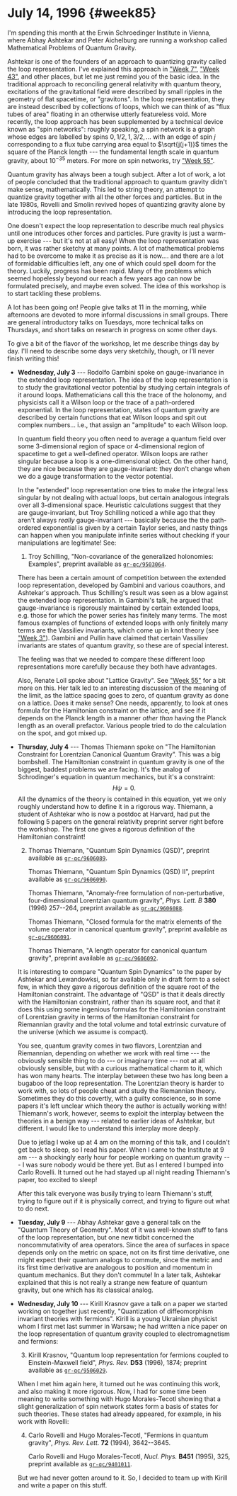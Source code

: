 # July 14, 1996 {#week85}

I'm spending this month at the Erwin Schroedinger Institute in Vienna,
where Abhay Ashtekar and Peter Aichelburg are running a workshop called
Mathematical Problems of Quantum Gravity.

Ashtekar is one of the founders of an approach to quantizing gravity
called the loop representation. I've explained this approach in
["Week 7"](#week7), ["Week 43"](#week43), and other places,
but let me just remind you of the basic idea. In the traditional
approach to reconciling general relativity with quantum theory,
excitations of the gravitational field were described by small ripples
in the geometry of flat spacetime, or "gravitons". In the loop
representation, they are instead described by collections of loops,
which we can think of as "flux tubes of area" floating in an otherwise
utterly featureless void. More recently, the loop approach has been
supplemented by a technical device known as "spin networks": roughly
speaking, a spin network is a graph whose edges are labelled by spins
$0,1/2,1,3/2,\ldots$ with an edge of spin $j$ corresponding to a flux tube
carrying area equal to $\sqrt{j(j+1)}$ times the square of the Planck
length --- the fundamental length scale in quantum gravity, about
$10^{-35}$ meters. For more on spin networks, try
["Week 55"](#week55).

Quantum gravity has always been a tough subject. After a lot of work, a
lot of people concluded that the traditional approach to quantum gravity
didn't make sense, mathematically. This led to string theory, an
attempt to quantize gravity together with all the other forces and
particles. But in the late 1980s, Rovelli and Smolin revived hopes of
quantizing gravity alone by introducing the loop representation.

One doesn't expect the loop representation to describe much real
physics until one introduces other forces and particles. Pure gravity is
just a warm-up exercise --- but it's not at all easy! When the loop
representation was born, it was rather sketchy at many points. A lot of
mathematical problems had to be overcome to make it as precise as it is
now.... and there are a lot of formidable difficulties left, any one of
which could spell doom for the theory. Luckily, progress has been rapid.
Many of the problems which seemed hopelessly beyond our reach a few
years ago can now be formulated precisely, and maybe even solved. The
idea of this workshop is to start tackling these problems.

A lot has been going on! People give talks at 11 in the morning, while
afternoons are devoted to more informal discussions in small groups.
There are general introductory talks on Tuesdays, more technical talks
on Thursdays, and short talks on research in progress on some other
days.

To give a bit of the flavor of the workshop, let me describe things day
by day. I'll need to describe some days very sketchily, though, or
I'll never finish writing this!

- **Wednesday, July 3** --- Rodolfo Gambini spoke on gauge-invariance in the
    extended loop representation. The idea of the loop representation is to
    study the gravitational vector potential by studying certain integrals
    of it around loops. Mathematicians call this the trace of the holonomy,
    and physicists call it a Wilson loop or the trace of a path-ordered
    exponential. In the loop representation, states of quantum gravity are
    described by certain functions that eat Wilson loops and spit out
    complex numbers... i.e., that assign an "amplitude" to each Wilson
    loop.

    In quantum field theory you often need to average a quantum field over
    some 3-dimensional region of space or 4-dimensional region of spacetime
    to get a well-defined operator. Wilson loops are rather singular because
    a loop is a one-dimensional object. On the other hand, they are nice
    because they are gauge-invariant: they don't change when we do a gauge
    transformation to the vector potential.

    In the "extended" loop representation one tries to make the integral
    less singular by not dealing with actual loops, but certain analogous
    integrals over all 3-dimensional space. Heuristic calculations suggest
    that they are gauge-invariant, but Troy Schilling noticed a while ago
    that they aren't always *really* gauge-invariant --- basically
    because the the path-ordered exponential is given by a certain Taylor
    series, and nasty things can happen when you manipulate infinite series
    without checking if your manipulations are legitimate! See:

    1) Troy Schilling, "Non-covariance of the generalized holonomies: Examples", preprint available as [`gr-qc/9503064`](http://xxx.lanl.gov/abs/gr-qc/9503064).

    There has been a certain amount of competition between the extended loop
    representation, developed by Gambini and various coauthors, and
    Ashtekar's approach. Thus Schilling's result was seen as a blow
    against the extended loop representation. In Gambini's talk, he argued
    that gauge-invariance is rigorously maintained by certain extended
    loops, e.g. those for which the power series has finitely many terms.
    The most famous examples of functions of extended loops with only
    finitely many terms are the Vassiliev invariants, which come up in knot
    theory (see ["Week 3"](#week3)). Gambini and Pullin have claimed
    that certain Vassiliev invariants are states of quantum gravity, so
    these are of special interest.

    The feeling was that we needed to compare these different loop
    representations more carefully because they both have advantages.

    Also, Renate Loll spoke about "Lattice Gravity". See
    ["Week 55"](#week55) for a bit more on this. Her talk led to an
    interesting discussion of the meaning of the limit, as the lattice
    spacing goes to zero, of quantum gravity as done on a lattice. Does it
    make sense? One needs, apparently, to look at ones formula for the
    Hamiltonian constraint on the lattice, and see if it depends on the
    Planck length in a manner *other than* having the Planck length as an
    overall prefactor. Various people tried to do the calculation on the
    spot, and got mixed up.

- **Thursday, July 4** --- Thomas Thiemann spoke on "The Hamiltonian Constraint
    for Lorentzian Canonical Quantum Gravity". This was a big bombshell.
    The Hamiltonian constraint in quantum gravity is one of the biggest,
    baddest problems we are facing. It's the analog of Schrodinger's
    equation in quantum mechanics, but it's a constraint:
    $$H\psi=0.$$
    All the dynamics of the theory is contained in this equation, yet we
    only roughly understand how to define it in a rigorous way. Thiemann, a
    student of Ashtekar who is now a postdoc at Harvard, had put the
    following 5 papers on the general relativity preprint server right
    before the workshop. The first one gives a rigorous definition of the
    Hamiltonian constraint!

    2) Thomas Thiemann, "Quantum Spin Dynamics (QSD)", preprint available as [`gr-qc/9606089`](http://xxx.lanl.gov/abs/gr-qc/9606089).

        Thomas Thiemann, "Quantum Spin Dynamics (QSD) II", preprint available as [`gr-qc/9606090`](http://xxx.lanl.gov/abs/gr-qc/9606090).

        Thomas Thiemann, "Anomaly-free formulation of non-perturbative, four-dimensional Lorentzian quantum gravity", _Phys. Lett. B_ **380** (1996) 257--264, preprint available as [`gr-qc/9606088`](http://xxx.lanl.gov/abs/gr-qc/9606088).

        Thomas Thiemann, "Closed formula for the matrix elements of the volume operator in canonical quantum gravity", preprint available as [`gr-qc/9606091`](http://xxx.lanl.gov/abs/gr-qc/9606091).

        Thomas Thiemann, "A length operator for canonical quantum gravity", preprint available as [`gr-qc/9606092`](http://xxx.lanl.gov/abs/gr-qc/9606092).

    It is interesting to compare "Quantum Spin Dynamics" to the paper by
    Ashtekar and Lewandowksi, so far available only in draft form to a
    select few, in which they gave a rigorous definition of the square root
    of the Hamiltonian constraint. The advantage of "QSD" is that it deals
    directly with the Hamiltonian constraint, rather than its square root,
    and that it does this using some ingenious formulas for the Hamiltonian
    constraint of Lorentzian gravity in terms of the Hamiltonian constraint
    for Riemannian gravity and the total volume and total extrinsic
    curvature of the universe (which we assume is compact).

    You see, quantum gravity comes in two flavors, Lorentzian and
    Riemannian, depending on whether we work with real time --- the
    obviously sensible thing to do --- or imaginary time --- not at all
    obviously sensible, but with a curious mathematical charm to it, which
    has won many hearts. The interplay between these two has long been a
    bugaboo of the loop representation. The Lorentzian theory is harder to
    work with, so lots of people cheat and study the Riemannian theory.
    Sometimes they do this covertly, with a guilty conscience, so in some
    papers it's left unclear which theory the author is actually working
    with! Thiemann's work, however, seems to exploit the interplay between
    the theories in a benign way --- related to earlier ideas of Ashtekar,
    but different. I would like to understand this interplay more deeply.

    Due to jetlag I woke up at 4 am on the morning of this talk, and I
    couldn't get back to sleep, so I read his paper. When I came to the
    Institute at 9 am --- a shockingly early hour for people working on
    quantum gravity --- I was sure nobody would be there yet. But as I
    entered I bumped into Carlo Rovelli. It turned out he had stayed up all
    night reading Thiemann's paper, too excited to sleep!

    After this talk everyone was busily trying to learn Thiemann's stuff,
    trying to figure out if it is physically correct, and trying to figure
    out what to do next.

- **Tuesday, July 9** --- Abhay Ashtekar gave a general talk on the "Quantum
    Theory of Geometry". Most of it was well-known stuff to fans of the
    loop representation, but one new tidbit concerned the noncommutativity
    of area operators. Since the area of surfaces in space depends only on
    the metric on space, not on its first time derivative, one might expect
    their quantum analogs to commute, since the metric and its first time
    derivative are analogous to position and momentum in quantum mechanics.
    But they don't commute! In a later talk, Ashtekar explained that this
    is not really a strange new feature of quantum gravity, but one which
    has its classical analog.

- **Wednesday, July 10** --- Kirill Krasnov gave a talk on a paper we started
    working on together just recently, "Quantization of diffeomorphism
    invariant theories with fermions". Kirill is a young Ukrainian
    physicist whom I first met last summer in Warsaw; he had written a nice
    paper on the loop representation of quantum gravity coupled to
    electromagnetism and fermions:

    3) Kirill Krasnov, "Quantum loop representation for fermions coupled to Einstein-Maxwell field", _Phys. Rev._ **D53** (1996), 1874; preprint available as [`gr-qc/9506029`](http://xxx.lanl.gov/abs/gr-qc/9506029).

    When I met him again here, it turned out he was continuing this work,
    and also making it more rigorous. Now, I had for some time been meaning
    to write something with Hugo Morales-Tecotl showing that a slight
    generalization of spin network states form a basis of states for such
    theories. These states had already appeared, for example, in his work
    with Rovelli:

    4) Carlo Rovelli and Hugo Morales-Tecotl, "Fermions in quantum gravity", _Phys. Rev. Lett._ **72** (1994), 3642--3645.

        Carlo Rovelli and Hugo Morales-Tecotl, _Nucl. Phys._ **B451** (1995), 325, preprint available as [`gr-qc/9401011`](http://xxx.lanl.gov/abs/gr-qc/9401011).

    But we had never gotten around to it. So, I decided to team up with
    Kirill and write a paper on this stuff.
